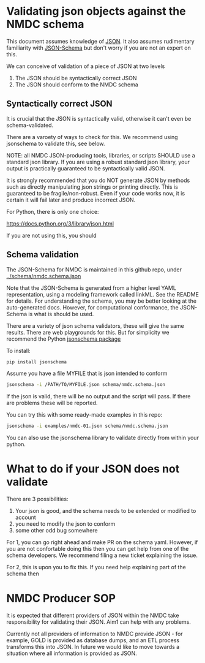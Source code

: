 # Validating json objects against the NMDC schema

This document assumes knowledge of
[JSON](https://www.json.org/json-en.html). It also assumes rudimentary
familiarity with [JSON-Schema](https://json-schema.org/) but don't
worry if you are not an expert on this.

We can conceive of validation of a piece of JSON at two levels

 1. The JSON should be syntactically correct JSON
 2. The JSON should conform to the NMDC schema

## Syntactically correct JSON

It is crucial that the JSON is syntactically valid, otherwise it can't even be schema-validated.

There are a varoety of ways to check for this. We recommend using jsonschema to validate this, see below.

NOTE: all NMDC JSON-producing tools, libraries, or scripts SHOULD use a standard json library. If you are using a robust standard json library, your output is practically guaranteed to be syntactically valid JSON.

It is strongly recommended that you do NOT generate JSON by methods such as directly manipulating json strings or printing directly. This is guaranteed to be fragile/non-robust. Even if your code works now, it is certain it will fail later and produce incorrect JSON.

For Python, there is only one choice:

https://docs.python.org/3/library/json.html

If you are not using this, you should

## Schema validation

The JSON-Schema for NMDC is maintained in this github repo, under [../schema/nmdc.schema.json](schema/nmdc.schema.json)

Note that the JSON-Schema is generated from a higher level YAML
representation, using a modeling framework called linkML. See the
README for details. For understanding the schema, you may be better
looking at the auto-generated docs. However, for computational
conformance, the JSON-Schema is what is should be used.

There are a variety of json schema validators, these will give the same results. There are web playgrounds for this. But for simplicity we recommend the Python [jsonschema package](https://pypi.org/project/jsonschema/)

To install:

```bash
pip install jsonschema
```

Assume you have a file MYFILE that is json intended to conform

```bash
jsonschema -i /PATH/TO/MYFILE.json schema/nmdc.schema.json
```

If the json is valid, there will be no output and the script will pass. If there are problems these will be reported.

You can try this with some ready-made examples in this repo:

```bash
jsonschema -i examples/nmdc-01.json schema/nmdc.schema.json
```

You can also use the jsonschema library to validate directly from within your python.

# What to do if your JSON does not validate

There are 3 possibilities:

 1. Your json is good, and the schema needs to be extended or modified to account
 2. you need to modify the json to conform
 3. some other odd bug somewhere

For 1, you can go right ahead and make PR on the schema yaml. However,
if you are not confortable doing this then you can get help from one
of the schema developers. We recommend filing a new ticket explaining the issue.

For 2, this is upon you to fix this. If you need help explaining part of the schema then 

# NMDC Producer SOP

It is expected that different providers of JSON within the NMDC take
responsibility for validating their JSON. Aim1 can help with any
problems.

Currently not all providers of information to NMDC provide JSON - for
example, GOLD is provided as database dumps, and an ETL process
transforms this into JSON. In future we would like to move towards a
situation where all information is provided as JSON.
